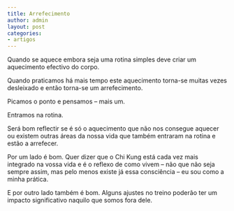 ```yaml
---
title: Arrefecimento
author: admin
layout: post
categories:
- artigos
---
```

Quando se aquece embora seja uma rotina simples deve criar um aquecimento efectivo do corpo.

Quando praticamos há mais tempo este aquecimento torna-se muitas vezes desleixado e então torna-se um arrefecimento.

Picamos o ponto e pensamos &#8211; mais um.

Entramos na rotina.

Será bom reflectir se é só o aquecimento que não nos consegue aquecer ou existem outras áreas da nossa vida que também entraram na rotina e estão a arrefecer.

Por um lado é bom. Quer dizer que o Chi Kung está cada vez mais integrado na vossa vida e é o reflexo de como vivem &#8211; não que não seja sempre assim, mas pelo menos existe já essa consciência &#8211; eu sou como a minha prática.

E por outro lado também é bom. Alguns ajustes no treino poderão ter um impacto significativo naquilo que somos fora dele.
